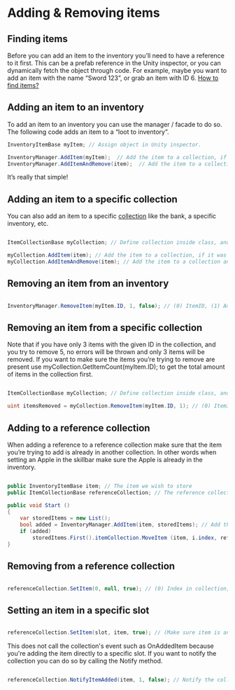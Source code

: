 # Adding & Removing items

## Finding items

Before you can add an item to the inventory you’ll need to have a reference to it first. This can be a prefab reference in the Unity inspector, or you can dynamically fetch the object through code. For example, maybe you want to add an item with the name “Sword 123”, or grab an item with ID 6.  [How to find items?](http://devdog.io/unity-assets/inventory-pro/documentation/2.5p/api/finding-items)

## Adding an item to an inventory

To add an item to an inventory you can use the manager / facade to do so. The following code adds an item to a “loot to inventory”.

```csharp
InventoryItemBase myItem; // Assign object in Unity inspector.

InventoryManager.AddItem(myItem);  // Add the item to a collection, if it was already in a collection it will now be in both.
InventoryManager.AddItemAndRemove(item);  // Add the item to a collection and remove it from it's previous collection if it was in any.

```

It’s really that simple!

## Adding an item to a specific collection

You can also add an item to a specific  [collection](http://devdog.io/unity-assets/inventory-pro/documentation/api/collections) like the bank, a specific inventory, etc.

```csharp

ItemCollectionBase myCollection; // Define collection inside class, and assign it in the inspector.

myCollection.AddItem(item); // Add the item to a collection, if it was already in a collection it will now be in both (So be careful with this).
myCollection.AddItemAndRemove(item); // Add the item to a collection and remove it from it's previous collection if it was in any.

```

## Removing an item from an inventory

```csharp

InventoryManager.RemoveItem(myItem.ID, 1, false); // (0) ItemID, (1) Amount of items, (2) Also scan bank for item.

```

## Removing an item from a specific collection

Note that if you have only 3 items with the given ID in the collection, and you try to remove 5, no errors will be thrown and only 3 items will be removed. If you want to make sure the items you’re trying to remove are present use myCollection.GetItemCount(myItem.ID); to get the total amount of items in the collection first.

```csharp

ItemCollectionBase myCollection; // Define collection inside class, and assign it in the inspector.

uint itemsRemoved = myCollection.RemoveItem(myItem.ID, 1); // (0) ItemID, (1) Amount of items to remove

```

## Adding to a reference collection

When adding a reference to a reference collection make sure that the item you’re trying to add is already in another collection. In other words when setting an Apple in the skillbar make sure the Apple is already in the inventory.

```csharp

public InventoryItemBase item; // The item we wish to store
public ItemCollectionBase referenceCollection; // The reference collection to move it to

public void Start ()
{
    var storedItems = new List();
    bool added = InventoryManager.AddItem(item, storedItems); // Add the item to an inventory (loot to collection)
    if (added)
        storedItems.First().itemCollection.MoveItem (item, i.index, referenceCollection, 0, false); // Move the item to a reference collection, a reference doesn't destroy the item from it's original location.
}

```

## Removing from a reference collection

```csharp

referenceCollection.SetItem(0, null, true); // (0) Index in collection, (1) set it to null, (2) Do a repaint?, you'll likely want to set this to true.

```

## Setting an item in a specific slot

```csharp

referenceCollection.SetItem(slot, item, true); // (Make sure item is an instance object and not a prefab)

```

This does not call the collection's event such as OnAddedItem because you're adding the item directly to a specific slot. If you want to notify the collection you can do so by calling the Notify method.

```csharp

referenceCollection.NotifyItemAdded(item, 1, false); // Notify the collection that an item has been added. Only required when using SetItem() or when directly adding an item to a wrapper.

```